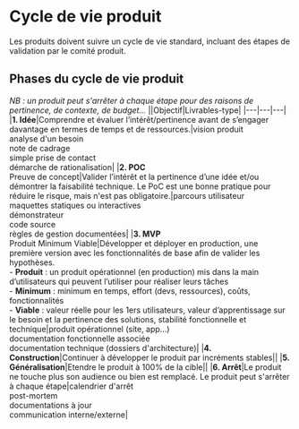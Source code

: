 # Cycle de vie produit

Les produits doivent suivre un cycle de vie standard, incluant des étapes de validation par le comité​ produit.

## Phases du cycle de vie produit

_NB : un produit peut s'arrêter à chaque étape pour des raisons de pertinence, de contexte, de budget..._
||Objectif|Livrables-type| |---|---|---| |**1. Idée**|Comprendre et évaluer l’intérêt/pertinence avant de s’engager
davantage en termes de temps et de ressources.|vision produit</br>analyse d'un besoin</br>note de cadrage</br>simple
prise de contact</br>démarche de rationalisation| |**2. POC**</br>Preuve de concept|Valider l’intérêt et la pertinence
d’une idée et/ou démontrer la faisabilité technique. Le PoC est une bonne pratique pour réduire le risque, mais n'est
pas obligatoire.|parcours utilisateur</br>maquettes statiques ou interactives</br>démonstrateur</br>code
source</br>règles de gestion documentées| |**3. MVP**</br>Produit Minimum Viable|Développer et déployer en production,
une première version avec les fonctionnalités de base afin de valider les hypothèses.</br>- **Produit** : un produit
opérationnel (en production) mis dans la main d’utilisateurs qui peuvent l’utiliser pour réaliser leurs tâches</br>-
**Minimum** : minimum en temps, effort (devs, ressources), coûts, fonctionnalités</br>- **Viable** : valeur réelle pour
les 1ers utilisateurs, valeur d’apprentissage sur le besoin et la pertinence des solutions, stabilité fonctionnelle et
technique|produit opérationnel (site, app...)</br>documentation fonctionnelle associée</br>documentation technique
(dossiers d'architecture)| |**4. Construction**|Continuer à développer le produit par incréments stables|| |**5.
Généralisation**|Etendre le produit à 100% de la cible|| |**6. Arrêt**|Le produit ne touche plus son audience ou bien
est remplacé. Le produit peut s'arrêter à chaque étape|calendrier d'arrêt</br>post-mortem</br>documentations à
jour</br>communication interne/externe|
